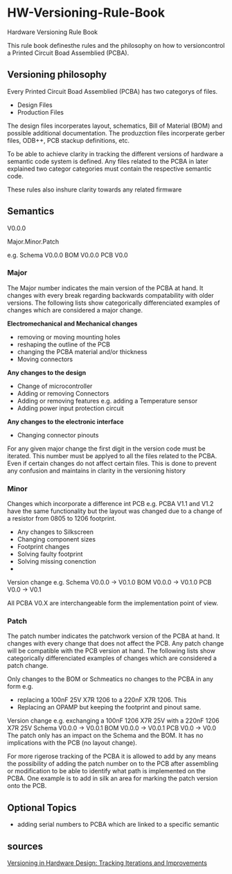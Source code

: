 # HW-Versioning-Rule-Book
Hardware Versioning Rule Book

This rule book definesthe rules and the philosophy on how to versioncontrol a Printed Circuit Boad Assemblied (PCBA).

## Versioning philosophy

Every Printed Circuit Boad Assemblied (PCBA) has two categorys of files.
-  Design Files
-  Production Files

The design files incorperates layout, schematics, Bill of Material (BOM) and possible additional documentation.
The produzction files incorperate gerber files, ODB++, PCB stackup definitions, etc.

To be able to achieve clarity in tracking the different versions of hardware a semantic code system is defined.
Any files related to the PCBA in later explained two categor categories must contain the respective semantic code.

These rules also inshure clarity towards any related firmware 


## Semantics

V0.0.0

Major.Minor.Patch

e.g.
Schema 	V0.0.0
BOM 		V0.0.0
PCB		V0.0

### Major

The Major number indicates the main version of the PCBA at hand. It changes with every break regarding backwards compatability with older versions.
The following lists show categorically differenciated examples of changes which are considered a major change.

**Electromechanical and Mechanical changes**
-	removing or moving mounting holes
-	reshaping the outline of the PCB
-	changing the PCBA material and/or thickness
-	Moving connectors

**Any changes to the design**
-	Change of microcontroller
-	Adding or removing Connectors
-	Adding or removing features e.g. adding a Temperature sensor
-	Adding power input protection circuit

**Any changes to the electronic interface**
-	Changing connector pinouts

For any given major change the first digit in the version code must be iterated. This number must be applyed to all the files related to the PCBA. Even if certain changes do not affect certain files. This is done to prevent any confusion and maintains in clarity in the versioning history

### Minor

Changes which incorporate a difference int PCB 
e.g. PCBA V1.1 and V1.2 have the same functionality but the layout was changed due to a change of a resistor from 0805 to 1206 footprint. 
-	Any changes to Silkscreen
-	Changing component sizes
-	Footprint changes
-	Solving faulty footprint
-	Solving missing conenction
-	

Version change e.g.
Schema	V0.0.0		->	V0.1.0
BOM		V0.0.0		->	V0.1.0
PCB		V0.0  		->	V0.1

All PCBA V0.X are interchangeable form the implementation point of view.

### Patch

The patch number indicates the patchwork version of the PCBA at hand. It changes with every change that does not affect the PCB. Any patch change will be compatible with the PCB version at hand.
The following lists show categorically differenciated examples of changes which are considered a patch change.

Only changes to the BOM or Schmeatics no changes to the PCBA in any form
e.g.
-	replacing a 100nF 25V X7R 1206 to a 220nF X7R 1206. This 
-	Replacing an OPAMP but keeping the footprint and pinout same. 


Version change e.g. exchanging a 100nF 1206 X7R 25V with a 220nF 1206 X7R 25V 
Schema	V0.0.0		->	V0.0.1
BOM		V0.0.0		->	V0.0.1
PCB		V0.0  		->	V0.0
The patch only has an impact on the Schema and the BOM. It has no implications with the PCB (no layout change).

For more rigerose tracking of the PCBA it is allowed to add by any means the possibility of adding the patch number on to the PCB after assembling or modification to be able to identify what path is implemented on the PCBA. One example is to add in silk an area for marking the patch version onto the PCB.

## Optional Topics

- adding serial numbers to PCBA which are linked to a specific semantic

## sources
[Versioning in Hardware Design: Tracking Iterations and Improvements](https://fastercapital.com/content/Versioning-in-Hardware-Design--Tracking-Iterations-and-Improvements.html)
